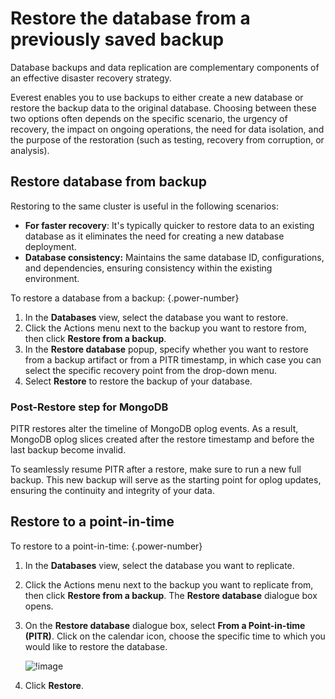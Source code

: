 # Restore the database from a previously saved backup

Database backups and data replication are complementary components of an effective disaster recovery strategy.

Everest enables you to use backups to either create a new database or restore the backup data to the original database. Choosing between these two options often depends on the specific scenario, the urgency of recovery, the impact on ongoing operations, the need for data isolation, and the purpose of the restoration (such as testing, recovery from corruption, or analysis).

## Restore database from backup

Restoring to the same cluster is useful in the following scenarios:

- **For faster recovery**: It's typically quicker to restore data to an existing database as it eliminates the need for creating a new database deployment.
- **Database consistency:** Maintains the same database ID, configurations, and dependencies, ensuring consistency within the existing environment.

To restore a database from a backup:
{.power-number}

1. In the <i class="uil uil-database"></i> **Databases** view, select the database you want to restore.
2. Click the <i class="uil uil-ellipsis-h"></i> Actions menu next to the backup you want to restore from, then click **Restore from a backup**.
3. In the **Restore database** popup, specify whether you want to restore from a backup artifact or from a PITR timestamp, in which case you can select the specific recovery point from the drop-down menu.
4. Select **Restore** to restore the backup of your database.


### Post-Restore step for MongoDB

PITR restores alter the timeline of MongoDB oplog events. As a result, MongoDB oplog slices created after the restore timestamp and before the last backup become invalid.

To seamlessly resume PITR after a restore, make sure to run a new full backup. This new backup will serve as the starting point for oplog updates, ensuring the continuity and integrity of your data.

## Restore to a point-in-time

To restore to a point-in-time:
{.power-number}

1. In the <i class="uil uil-database"></i> **Databases** view, select the database you want to replicate.
2. Click the <i class="uil uil-ellipsis-h"></i> Actions menu next to the backup you want to replicate from, then click **Restore from a backup**. The **Restore database** dialogue box opens.
3. On the **Restore database** dialogue box, select **From a Point-in-time (PITR)**. Click on the calendar icon, choose the specific time to which you would like to restore the database.

    ![!image](../../images/restore_db.png)

4. Click **Restore**.